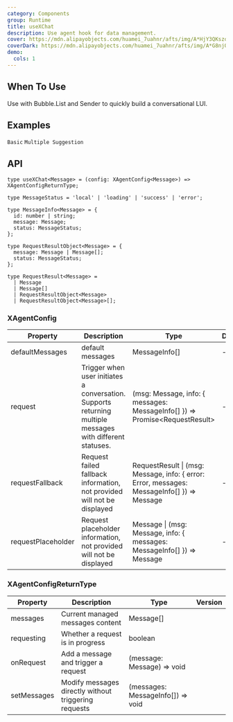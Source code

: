 ```yaml
---
category: Components
group: Runtime
title: useXChat
description: Use agent hook for data management.
cover: https://mdn.alipayobjects.com/huamei_7uahnr/afts/img/A*HjY3QKszqFEAAAAAAAAAAAAADrJ8AQ/original
coverDark: https://mdn.alipayobjects.com/huamei_7uahnr/afts/img/A*G8njQogkGwAAAAAAAAAAAAAADrJ8AQ/original
demo:
  cols: 1
---
```


## When To Use

Use with Bubble.List and Sender to quickly build a conversational LUI.

## Examples

<!-- prettier-ignore -->
<code src="./demo/basic.tsx">Basic</code>
<code src="./demo/suggestions.tsx">Multiple Suggestion</code>

## API

```tsx | pure
type useXChat<Message> = (config: XAgentConfig<Message>) => XAgentConfigReturnType;

type MessageStatus = 'local' | 'loading' | 'success' | 'error';

type MessageInfo<Message> = {
  id: number | string;
  message: Message;
  status: MessageStatus;
};

type RequestResultObject<Message> = {
  message: Message | Message[];
  status: MessageStatus;
};

type RequestResult<Message> =
  | Message
  | Message[]
  | RequestResultObject<Message>
  | RequestResultObject<Message>[];
```

### XAgentConfig

| Property | Description | Type | Default | Version |
| --- | --- | --- | --- | --- |
| defaultMessages | default messages | MessageInfo[] | - |  |
| request | Trigger when user initiates a conversation. Supports returning multiple messages with different statuses. | (msg: Message, info: { messages: MessageInfo[] }) => Promise\<RequestResult> | - |  |
| requestFallback | Request failed fallback information, not provided will not be displayed | RequestResult \| (msg: Message, info: { error: Error, messages: MessageInfo[] }) => Message | - |  |
| requestPlaceholder | Request placeholder information, not provided will not be displayed | Message \| (msg: Message, info: { messages: MessageInfo[] }) => Message | - |  |

### XAgentConfigReturnType

| Property | Description | Type | Version |
| --- | --- | --- | --- |
| messages | Current managed messages content | Message[] |  |
| requesting | Whether a request is in progress | boolean |  |
| onRequest | Add a message and trigger a request | (message: Message) => void |  |
| setMessages | Modify messages directly without triggering requests | (messages: MessageInfo[]) => void |  |
